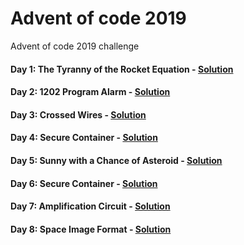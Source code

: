 # Advent of code 2019
Advent of code 2019 challenge

#### Day 1: The Tyranny of the Rocket Equation - [Solution](https://github.com/AYKondo/advent_of_code_2019/tree/master/day_01)
#### Day 2: 1202 Program Alarm - [Solution](https://github.com/AYKondo/advent_of_code_2019/tree/master/day_02)
#### Day 3: Crossed Wires - [Solution](https://github.com/AYKondo/advent_of_code_2019/tree/master/day_03)
#### Day 4: Secure Container - [Solution](https://github.com/AYKondo/advent_of_code_2019/tree/master/day_04)
#### Day 5: Sunny with a Chance of Asteroid - [Solution](https://github.com/AYKondo/advent_of_code_2019/tree/master/day_05)
#### Day 6: Secure Container - [Solution](https://github.com/AYKondo/advent_of_code_2019/tree/master/day_06)
#### Day 7: Amplification Circuit - [Solution](https://github.com/AYKondo/advent_of_code_2019/tree/master/day_07)
#### Day 8: Space Image Format - [Solution](https://github.com/AYKondo/advent_of_code_2019/tree/master/day_08)